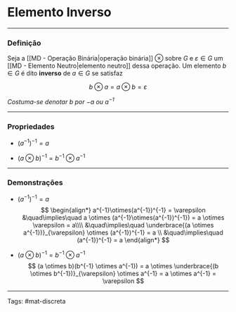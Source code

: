 # Elemento Inverso

---

### Definição

Seja a [[MD - Operação Binária|operação binária]] $\otimes$ sobre $G$ e $\varepsilon \in G$ um [[MD - Elemento Neutro|elemento neutro]] dessa operação. Um elemento $b \in G$ é dito **inverso** de $a \in G$ se satisfaz

$$
b \otimes a = a \otimes b = \varepsilon
$$

*Costuma-se denotar $b$ por $-a$ ou $a^{-1}$*

---

### Propriedades

- $(a^{-1})^{-1}=a$

- $(a \otimes b)^{-1} = b^{-1} \otimes a^{-1}$

---

### Demonstrações

- $(a^{-1})^{-1}=a$
   $$
    \begin{align*}
   a^{-1}\otimes(a^{-1})^{-1} = \varepsilon 
&\quad\implies\quad a \otimes (a^{-1}\otimes(a^{-1})^{-1}) = a \otimes \varepsilon = a\\\\
&\quad\implies\quad \underbrace{(a \otimes a^{-1})}_{\varepsilon} \otimes (a^{-1})^{-1} = a \\
&\quad\implies\quad (a^{-1})^{-1} = a
	\end{align*}
   $$
   
- $(a \otimes b)^{-1} = b^{-1} \otimes a^{-1}$
	$$
	(a \otimes b)(b^{-1} \otimes a^{-1}) = a \otimes \underbrace{(b \otimes b^{-1})}_{\varepsilon} \otimes a^{-1} = a \otimes a^{-1} = \varepsilon
	$$

---

Tags: #mat-discreta 